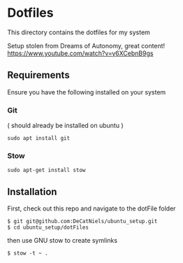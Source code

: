  # Dotfiles

This directory contains the dotfiles for my system

Setup stolen from Dreams of Autonomy, great content!
https://www.youtube.com/watch?v=y6XCebnB9gs

## Requirements

Ensure you have the following installed on your system

### Git
( should already be installed on ubuntu )

```
sudo apt install git
```

### Stow

```
sudo apt-get install stow
```

## Installation

First, check out this repo and navigate to the dotFile folder

```
$ git git@github.com:DeCatNiels/ubuntu_setup.git
$ cd ubuntu_setup/dotFiles
```

then use GNU stow to create symlinks

```
$ stow -t ~ .
```
